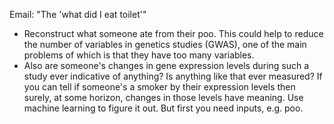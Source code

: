 Email: "The 'what did I eat toilet'"
* Reconstruct what someone ate from their poo. This could help to reduce the number of variables in genetics studies (GWAS), one of the main problems of which is that they have too many variables.
* Also are someone's changes in gene expression levels during such a study ever indicative of anything? Is anything like that ever measured? If you can tell if someone's a smoker by their expression levels then surely, at some horizon, changes in those levels have meaning. Use machine learning to figure it out. But first you need inputs, e.g. poo.